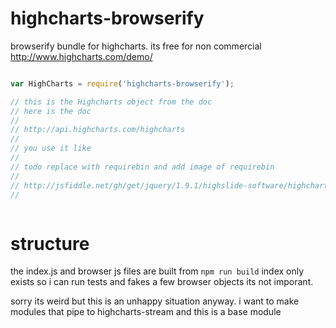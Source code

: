 highcharts-browserify
=====================

browserify bundle for highcharts. its free for non commercial http://www.highcharts.com/demo/

```js

var HighCharts = require('highcharts-browserify');

// this is the Highcharts object from the doc 
// here is the doc 
//
// http://api.highcharts.com/highcharts
//
// you use it like 
// 
// todo replace with requirebin and add image of requirebin
//
// http://jsfiddle.net/gh/get/jquery/1.9.1/highslide-software/highcharts.com/tree/master/samples/highcharts/demo/line-basic/
//



```


structure
=========

the index.js and browser js files are built from `npm run build` index only exists so i can run tests and fakes a few browser objects its not imporant.

sorry its weird but this is an unhappy situation anyway. i want to make modules that pipe to highcharts-stream and this is a base module

